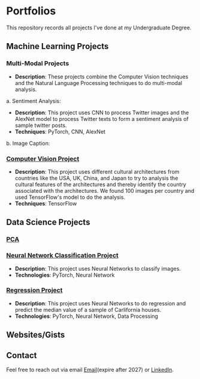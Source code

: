 # Portfolios
This repository records all projects I've done at my Undergraduate Degree.

## Machine Learning Projects
### Multi-Modal Projects
- **Description**: These projects combine the Computer Vision techniques and the Natural Language Processing techniques to do multi-modal analysis.

a. Sentiment Analysis:
- **Description**: This project uses CNN to process Twitter images and the AlexNet model to process Twitter texts to form a sentiment analysis of sample twitter posts.
- **Techniques**: PyTorch, CNN, AlexNet

b. Image Caption:

### [Computer Vision Project](https://drive.google.com/file/d/1dOtK1qS9Y6S779Hno0xsI90m1NqqfWqP/view?usp=sharing)
- **Description**: This project uses different cultural architectures from countries like the USA, UK, China, and Japan to try to analysis the cultural features of the architectures and thereby identify the country associated with the architectures. We found 100 images per country and used TensorFlow's model to do the analysis.
- **Techniques**: TensorFlow

## Data Science Projects
### [PCA]()
### [Neural Network Classification Project](https://drive.google.com/file/d/1K7Dtah9sucGwPp18tV9U2X0feEfw24bv/view?usp=sharing)
- **Description**: This project uses Neural Networks to classify images.
- **Technologies**: PyTorch, Neural Network

### [Regression Project](https://drive.google.com/file/d/1yHH2MaqK9E-fcQvGKss1QqXvl94pBMYy/view?usp=sharing)
- **Description**: This project uses Neural Networks to do regression and predict the median value of a sample of Carlifornia houses.
- **Technologies**: PyTorch, Neural Network, Data Processing

## Websites/Gists

## Contact
Feel free to reach out via email [Email](yl5574@columbia.edu)(expire after 2027) or [LinkedIn](https://www.linkedin.com/in/yuxin-li-b0aba3266/).
